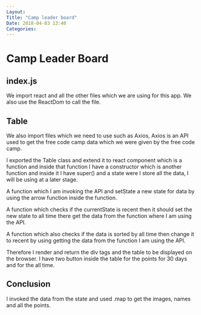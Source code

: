 ```yaml
---
Layout: 
Title: "Camp leader board"
Date: 2018-04-03 13:40
Categories:
---
```


# Camp Leader Board 

## index.js

We import react and all the other files which we are using for this app. We also use the ReactDom to call the file.

## Table

We also import files which we need to use such as Axios, Axios is an API used to get the free code camp data which we were given by the free code camp.

I exported the Table class and extend it to react component which is a function and inside that function I have a constructor which is another function and inside it I have super() and a state were I store all the data, I will be using at a later stage. 


A function which I am invoking the API and setState a new state for data by using the arrow function inside the function.

A function which checks if the currentState is recent then it should set the new state to all time there get the data from the function where I am using the API.

A function which also checks if the data is sorted by all time then change it to recent by using getting the data from the function I am using the API.

Therefore I render and return the div tags and the table to be displayed on the browser. I have two button inside the table for the points for 30 days and for the all time.

## Conclusion

I invoked the data from the state and used .map to get the images, names and all the points.
